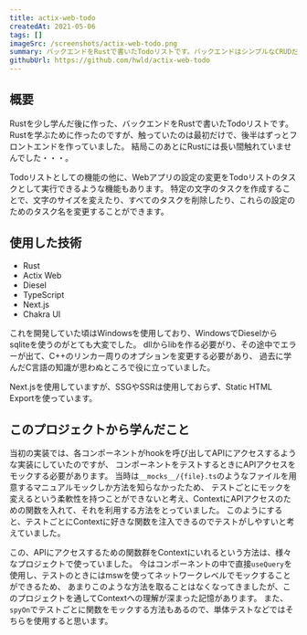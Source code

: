 ```yaml
---
title: actix-web-todo
createdAt: 2021-05-06
tags: []
imageSrc: /screenshots/actix-web-todo.png
summary: バックエンドをRustで書いたTodoリストです。バックエンドはシンプルなCRUDだけで、結局ずっとフロントエンドを触っていました。
githubUrl: https://github.com/hwld/actix-web-todo
---
```


## 概要

Rustを少し学んだ後に作った、バックエンドをRustで書いたTodoリストです。
Rustを学ぶために作ったのですが、触っていたのは最初だけで、後半はずっとフロントエンドを作っていました。
結局このあとにRustには長い間触れていませんでした・・・。

Todoリストとしての機能の他に、Webアプリの設定の変更をTodoリストのタスクとして実行できるような機能もあります。
特定の文字のタスクを作成することで、文字のサイズを変えたり、すべてのタスクを削除したり、これらの設定のためのタスク名を変更することができます。  

## 使用した技術

- Rust
- Actix Web
- Diesel
- TypeScript
- Next.js
- Chakra UI

これを開発していた頃はWindowsを使用しており、WindowsでDieselからsqliteを使うのがとても大変でした。
dllからlibを作る必要がり、その途中でエラーが出て、C++のリンカー周りのオプションを変更する必要があり、
過去に学んだC言語の知識が思わぬところで役に立っていました。

Next.jsを使用していますが、SSGやSSRは使用しておらず、Static HTML Exportを使っています。  

## このプロジェクトから学んだこと

当初の実装では、各コンポーネントがhookを呼び出してAPIにアクセスするような実装にしていたのですが、
コンポーネントをテストするときにAPIアクセスをモックする必要があります。
当時は`__mocks__/{file}.ts`のようなファイルを用意するマニュアルモックしか方法を知らなかったため、
テストごとにモックを変えるという柔軟性を持つことができないと考え、ContextにAPIアクセスのための関数を入れて、それを利用する方法をとっていました。
このようにすると、テストごとにContextに好きな関数を注入できるのでテストがしやすいと考えていました。

この、APIにアクセスするための関数群をContextにいれるという方法は、様々なプロジェクトで使っていました。
今はコンポーネントの中で直接`useQuery`を使用し、テストのときにはmswを使ってネットワークレベルでモックすることができるため、
あまりこのような方法を取ることはなくなってきましたが、このプロジェクトを通してContextへの理解が深まった記憶があります。
また、`spyOn`でテストごとに関数をモックする方法もあるので、単体テストなどではそちらを使用すると思います。

